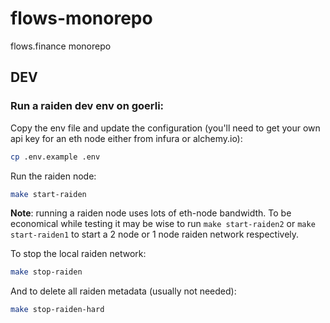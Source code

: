 # flows-monorepo

flows.finance monorepo

## DEV

### Run a raiden dev env on goerli:

Copy the env file and update the configuration (you'll need to get your own api key for an eth node either from infura or alchemy.io):

```bash
cp .env.example .env
```

Run the raiden node:

```bash
make start-raiden
```

**Note**: running a raiden node uses lots of eth-node bandwidth. To be economical while testing it may be wise to run `make start-raiden2` or `make start-raiden1` to start a 2 node or 1 node raiden network respectively.

To stop the local raiden network:

```bash
make stop-raiden
```

And to delete all raiden metadata (usually not needed):

```bash
make stop-raiden-hard
```
